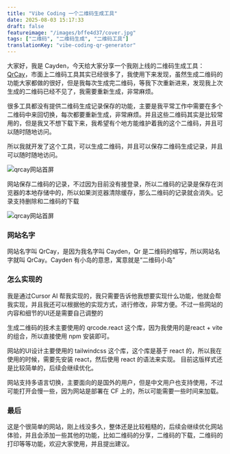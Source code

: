 ```yaml
---
title: "Vibe Coding 一个二维码生成工具"
date: 2025-08-03 15:17:33
draft: false
featureimage: "/images/bffe4d37/cover.jpg"
tags: ["二维码", "二维码生成", "二维码工具"]
translationKey: "vibe-coding-qr-generator"
---
```





大家好，我是 Cayden，今天给大家分享一个我刚上线的二维码生成工具：[QrCay](https://qrcay.com)，市面上二维码工具其实已经很多了，我使用下来发现，虽然生成二维码的功能大家都做的很好，但是我每次生成完二维码，等我下次重新进来，发现我上次生成的二维码已经不见了，我需要重新生成，非常麻烦。

很多工具都没有提供二维码生成记录保存的功能，主要是我平常工作中需要在多个二维码中来回切换，每次都要重新生成，非常麻烦。并且这些二维码其实是比较常用的，但是我又不想下载下来，我希望有个地方能维护着我的这个二维码，并且可以随时随地访问。

所以我就开发了这个工具，可以生成二维码，并且可以保存二维码生成记录，并且可以随时随地访问。


![qrcay网站首屏](/images/bffe4d37/cover.jpg)


网站保存二维码的记录，不过因为目前没有接登录，所以二维码的记录是保存在浏览器的本地存储中的，所以如果浏览器清除缓存，那么二维码的记录就会消失。记录支持删除和二维码的下载

![qrcay网站首屏](/images/bffe4d37/cover1.jpg)


### 网站名字

网站名字叫 QrCay，是因为我名字叫 Cayden，Qr 是二维码的缩写，所以网站名字就叫 QrCay。Cayden 有小岛的意思，寓意就是“二维码小岛”

### 怎么实现的

我是通过Cursor AI 帮我实现的，我只需要告诉他我想要实现什么功能，他就会帮我实现，并且我还可以根据他的实现方式，进行修改，非常方便。不过一些网站的内容和细节的UI还是需要自己调整的

生成二维码的技术主要使用的 qrcode.react 这个库，因为我使用的是react + vite 的组合，所以直接使用 npm 安装即可。

网站的UI设计主要使用的 tailwindcss 这个库，这个库是基于 react 的，所以我在使用的时候，需要先安装 react，然后使用 react 的语法来实现。 目前这版样式还是比较简单的，后续会继续优化。

网站支持多语言切换，主要面向的是国外的用户，但是中文用户也支持使用，不过可能打开会慢一些，因为网站是部署在 CF 上的，所以可能需要一些时间来加载。


### 最后

这是个很简单的网站，刚上线没多久，整体还是比较粗糙的，后续会继续优化网站体验，并且会添加一些其他的功能，比如二维码的分享，二维码的下载，二维码的打印等等功能，欢迎大家使用，并且提出建议。








